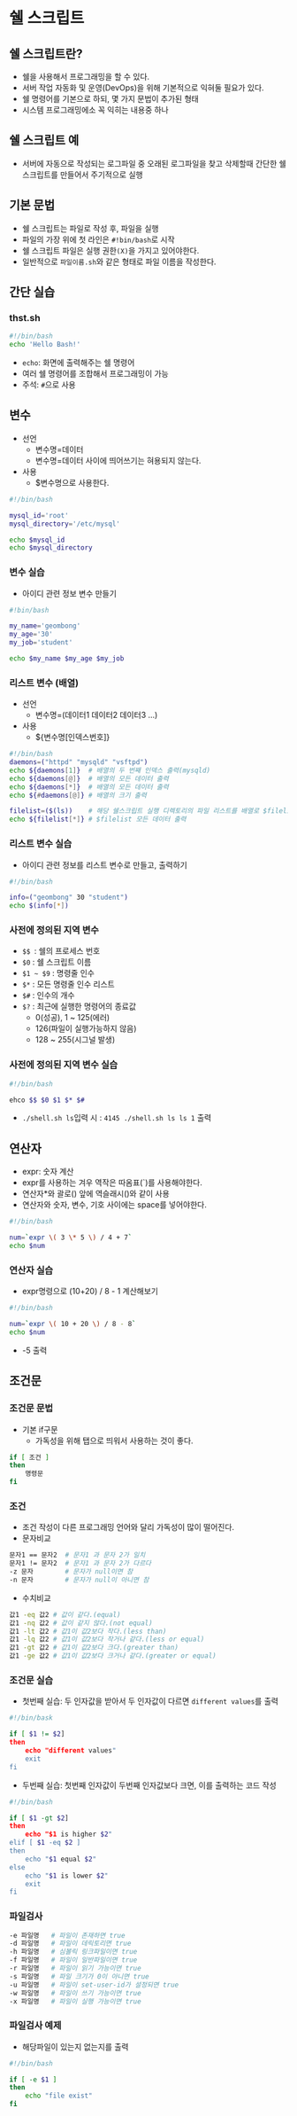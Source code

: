 # 쉘 스크립트

## 쉘 스크립트란?
- 쉘을 사용해서 프로그래밍을 할 수 있다.
- 서버 작업 자동화 및 운영(DevOps)을 위해 기본적으로 익혀둘 필요가 있다.
- 쉘 명령어를 기본으로 하되, 몇 가지 문법이 추가된 형태
- 시스템 프로그래밍에소 꼭 익히는 내용중 하나

## 쉘 스크립트 예
- 서버에 자동으로 작성되는 로그파일 중 오래된 로그파일을 찾고 삭제할때 간단한 쉘 스크립트를 만들어서 주기적으로 실행

## 기본 문법
- 쉘 스크립트는 파일로 작성 후, 파일을 실행
- 파일의 가장 위에 첫 라인은 `#!bin/bash`로 시작
- 쉘 스크립트 파일은 실행 권한`(X)`을 가지고 있어야한다.
- 일반적으로 `파일이름.sh`와 같은 형태로 파일 이름을 작성한다.

## 간단 실습
### thst.sh
```bash
#!/bin/bash
echo 'Hello Bash!'
```
- `echo`: 화면에 출력해주는 쉘 명령어
- 여러 쉘 명령어를 조합해서 프로그래밍이 가능
- 주석: `#`으로 사용

## 변수
- 선언
  - 변수명=데이터
  - 변수명=데이터 사이에 띄어쓰기는 혀용되지 않는다.
- 사용
  - $변수명으로 사용한다.
```bash
#!/bin/bash

mysql_id='root'
mysql_directory='/etc/mysql'

echo $mysql_id
echo $mysql_directory
```
### 변수 실습
- 아이디 관련 정보 변수 만들기
```bash
#!bin/bash

my_name='geombong'
my_age='30'
my_job='student'

echo $my_name $my_age $my_job
```

### 리스트 변수 (배열)
- 선언
  - 변수명=(데이터1 데이터2 데이터3 ...)
- 사용
  - ${변수명[인덱스번호]}
```bash
#!/bin/bash
daemons=("httpd" "mysqld" "vsftpd")
echo ${daemons[1]}  # 배열의 두 번째 인덱스 출력(mysqld)
echo ${daemons[@]}  # 배열의 모든 데이터 출력
echo ${daemons[*]}  # 배열의 모든 데이터 출력
echo ${#daemons[@]} # 배열의 크기 출력

filelist=($(ls))    # 해당 쉘스크립트 실행 디렉토리의 파일 리스트를 배열로 $filelist 변수에 입력
echo ${filelist[*]} # $filelist 모든 데이터 출력
```

### 리스트 변수 실습
- 아이디 관련 정보를 리스트 변수로 만들고, 출력하기
```bash
#!/bin/bash

info=("geombong" 30 "student")
echo $(info[*])
```

### 사전에 정의된 지역 변수
- `$$ `: 쉘의 프로세스 번호
- `$0` : 쉘 스크립트 이름
- `$1 ~ $9` : 명령줄 인수
- `$*` : 모든 명령줄 인수 리스트 
- `$#` : 인수의 개수
- `$?` : 최근에 실행한 명령어의 종료값
  - 0(성공), 1 ~ 125(에러)
  - 126(파일이 실행가능하지 않음)
  - 128 ~ 255(시그널 발생)

### 사전에 정의된 지역 변수 실습
```bash
#!/bin/bash

ehco $$ $0 $1 $* $#
```
- `./shell.sh ls`입력 시 : `4145 ./shell.sh ls ls 1` 출력

## 연산자
- expr: 숫자 계산
- expr를 사용하는 겨우 역작은 따옴표(`)를 사용해야한다.
- 연산자*와 괄로() 앞에 역슬래시()와 같이 사용
- 연산자와 숫자, 변수, 기호 사이에는 space를 넣어야한다.
```bash
#!/bin/bash

num=`expr \( 3 \* 5 \) / 4 + 7`
echo $num
```

### 연산자 실습
- expr명령으로 (10+20) / 8 - 1 계산해보기
```bash
#!/bin/bash

num=`expr \( 10 + 20 \) / 8 - 8`
echo $num
```
- -5 출력

## 조건문

### 조건문 문법
- 기본 if구문
  - 가독성을 위해 탭으로 띄워서 사용하는 것이 좋다.
```bash
if [ 조건 ]
then
    명령문
fi
```

### 조건
- 조건 작성이 다른 프로그래밍 언어와 달리 가독성이 많이 떨어진다.
- 문자비교
```bash
문자1 == 문자2  # 문자1 과 문자 2가 일치
문자1 != 문자2  # 문자1 과 문자 2가 다르다
-z 문자        # 문자가 null이면 참
-n 문자        # 문자가 null이 아니면 참
```
- 수치비교
```bash
값1 -eq 값2 # 값이 같다.(equal)
값1 -nq 값2 # 값이 같지 않다.(not equal)
값1 -lt 값2 # 값1이 값2보다 작다.(less than)
값1 -lq 값2 # 값1이 값2보다 작거나 같다.(less or equal)
값1 -gt 값2 # 값1이 값2보다 크다.(greater than)
값1 -ge 값2 # 값1이 값2보다 크거나 같다.(greater or equal)
```

### 조건문 실습
- 첫번째 실습: 두 인자값을 받아서 두 인자값이 다르면 `different values`를 출력
```bash
#!/bin/bask

if [ $1 != $2]
then
    echo "different values"
    exit
fi
```
- 두번째 실습: 첫번째 인자값이 두번째 인자값보다 크면, 이를 출력하는 코드 작성
```bash
#!/bin/bash

if [ $1 -gt $2]
then
    echo "$1 is higher $2"
elif [ $1 -eq $2 ]
then
    echo "$1 equal $2"
else
    echo "$1 is lower $2"
    exit
fi
```

### 파일검사
```bash
-e 파일명   # 파일이 존재하면 true
-d 파일명   # 파일이 데릭토리면 true
-h 파일명   # 심볼릭 링크파일이면 true
-f 파일명   # 파일이 일반파일이면 true
-r 파일명   # 파일이 읽기 가능이면 true
-s 파일명   # 파일 크기가 0이 아니면 true
-u 파일명   # 파일이 set-user-id가 설정되면 true
-w 파일명   # 파일이 쓰기 가능이면 true
-x 파일명   # 파일이 실행 가능이면 true
```

### 파일검사 예제
- 해당파일이 있는지 없는지를 출력
```bash
#!/bin/bash

if [ -e $1 ]
then
    echo "file exist"
fi
```
